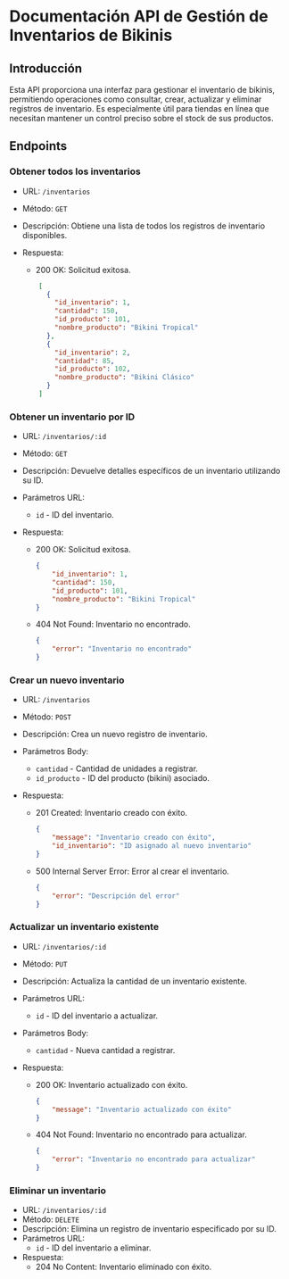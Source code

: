 # Documentación API de Gestión de Inventarios de Bikinis

## Introducción

Esta API proporciona una interfaz para gestionar el inventario de bikinis, permitiendo operaciones como consultar, crear, actualizar y eliminar registros de inventario. Es especialmente útil para tiendas en línea que necesitan mantener un control preciso sobre el stock de sus productos.

## Endpoints

### Obtener todos los inventarios

- URL: `/inventarios`
- Método: `GET`
- Descripción: Obtiene una lista de todos los registros de inventario disponibles.
- Respuesta:

  - 200 OK: Solicitud exitosa.

  ```json
      [
        {
          "id_inventario": 1,
          "cantidad": 150,
          "id_producto": 101,
          "nombre_producto": "Bikini Tropical"
        },
        {
          "id_inventario": 2,
          "cantidad": 85,
          "id_producto": 102,
          "nombre_producto": "Bikini Clásico"
        }
      ]
    ```

### Obtener un inventario por ID

- URL: `/inventarios/:id`
- Método: `GET`
- Descripción: Devuelve detalles específicos de un inventario utilizando su ID.
- Parámetros URL:
  - `id` - ID del inventario.
- Respuesta:

  - 200 OK: Solicitud exitosa.

    ```json
    {
        "id_inventario": 1,
        "cantidad": 150,
        "id_producto": 101,
        "nombre_producto": "Bikini Tropical"
    }
    ```

  - 404 Not Found: Inventario no encontrado.

    ```json
    {
        "error": "Inventario no encontrado"
    }
    ```

### Crear un nuevo inventario

- URL: `/inventarios`
- Método: `POST`
- Descripción: Crea un nuevo registro de inventario.
- Parámetros Body:
  - `cantidad` - Cantidad de unidades a registrar.
  - `id_producto` - ID del producto (bikini) asociado.
- Respuesta:

  - 201 Created: Inventario creado con éxito.

    ```json
    {
        "message": "Inventario creado con éxito",
        "id_inventario": "ID asignado al nuevo inventario"
    }
    ```

  - 500 Internal Server Error: Error al crear el inventario.

    ```json
    {
        "error": "Descripción del error"
    }
    ```

### Actualizar un inventario existente

- URL: `/inventarios/:id`
- Método: `PUT`
- Descripción: Actualiza la cantidad de un inventario existente.
- Parámetros URL:
  - `id` - ID del inventario a actualizar.
- Parámetros Body:
  - `cantidad` - Nueva cantidad a registrar.
- Respuesta:

  - 200 OK: Inventario actualizado con éxito.

    ```json
    {
        "message": "Inventario actualizado con éxito"
    }
    ```
  - 404 Not Found: Inventario no encontrado para actualizar.

    ```json
    {
        "error": "Inventario no encontrado para actualizar"
    }
    ```

### Eliminar un inventario

- URL: `/inventarios/:id`
- Método: `DELETE`
- Descripción: Elimina un registro de inventario especificado por su ID.
- Parámetros URL:
  - `id` - ID del inventario a eliminar.
- Respuesta:
  - 204 No Content: Inventario eliminado con éxito.

